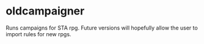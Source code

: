 # oldcampaigner
Runs campaigns for STA rpg. Future versions will hopefully allow the user to import rules for new rpgs.
